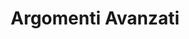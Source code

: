 ---
title: "Argomenti Avanzati"
linkTitle: "Avanzati"
weight: 6
description: >
  Funzionalità e tecniche avanzate per costruire servizi complessi con Goa.
menu:
  main:
    weight: 6
--- 